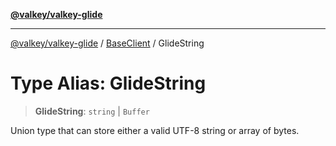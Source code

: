 [**@valkey/valkey-glide**](../../README.md)

***

[@valkey/valkey-glide](../../modules.md) / [BaseClient](../README.md) / GlideString

# Type Alias: GlideString

> **GlideString**: `string` \| `Buffer`

Union type that can store either a valid UTF-8 string or array of bytes.
